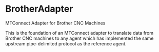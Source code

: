 # BrotherAdapter
MTConnect Adapter for Brother CNC Machines

This is the foundation of an MTConnect adapter to translate data from Brother CNC machines to any agent which has implemented the same upstream pipe-delimited protocol as the reference agent.
